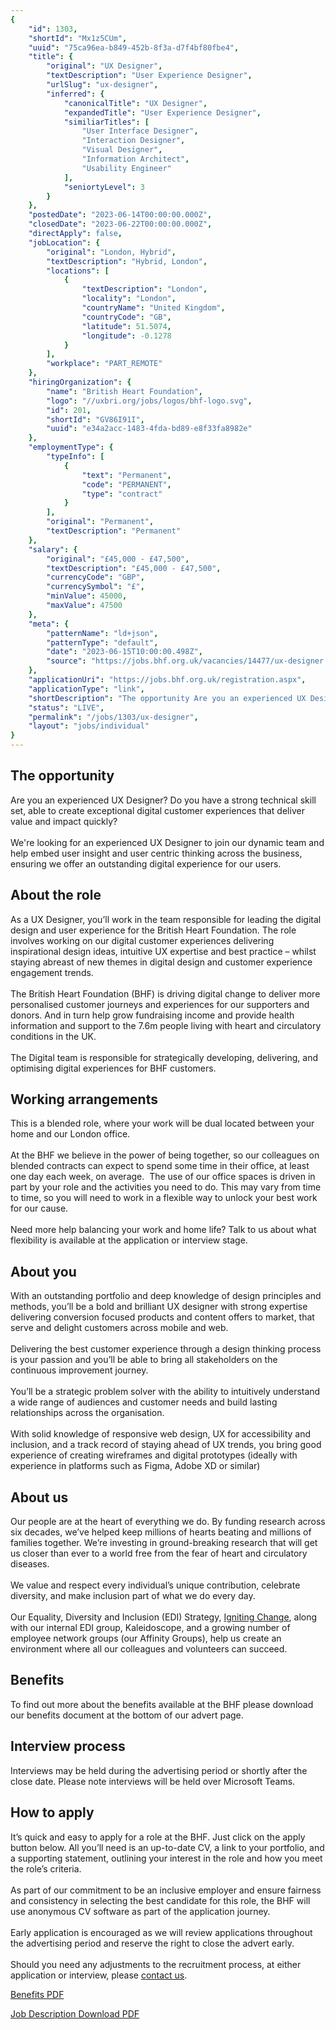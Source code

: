 ```yaml
---
{
	"id": 1303,
	"shortId": "Mx1z5CUm",
	"uuid": "75ca96ea-b849-452b-8f3a-d7f4bf80fbe4",
	"title": {
		"original": "UX Designer",
		"textDescription": "User Experience Designer",
		"urlSlug": "ux-designer",
		"inferred": {
			"canonicalTitle": "UX Designer",
			"expandedTitle": "User Experience Designer",
			"similiarTitles": [
				"User Interface Designer",
				"Interaction Designer",
				"Visual Designer",
				"Information Architect",
				"Usability Engineer"
			],
			"seniortyLevel": 3
		}
	},
	"postedDate": "2023-06-14T00:00:00.000Z",
	"closedDate": "2023-06-22T00:00:00.000Z",
	"directApply": false,
	"jobLocation": {
		"original": "London, Hybrid",
		"textDescription": "Hybrid, London",
		"locations": [
			{
				"textDescription": "London",
				"locality": "London",
				"countryName": "United Kingdom",
				"countryCode": "GB",
				"latitude": 51.5074,
				"longitude": -0.1278
			}
		],
		"workplace": "PART_REMOTE"
	},
	"hiringOrganization": {
		"name": "British Heart Foundation",
		"logo": "//uxbri.org/jobs/logos/bhf-logo.svg",
		"id": 201,
		"shortId": "GV86I91I",
		"uuid": "e34a2acc-1483-4fda-bd89-e8f33fa8982e"
	},
	"employmentType": {
		"typeInfo": [
			{
				"text": "Permanent",
				"code": "PERMANENT",
				"type": "contract"
			}
		],
		"original": "Permanent",
		"textDescription": "Permanent"
	},
	"salary": {
		"original": "£45,000 - £47,500",
		"textDescription": "£45,000 - £47,500",
		"currencyCode": "GBP",
		"currencySymbol": "£",
		"minValue": 45000,
		"maxValue": 47500
	},
	"meta": {
		"patternName": "ld+json",
		"patternType": "default",
		"date": "2023-06-15T10:00:00.498Z",
		"source": "https://jobs.bhf.org.uk/vacancies/14477/ux-designer.html"
	},
	"applicationUri": "https://jobs.bhf.org.uk/registration.aspx",
	"applicationType": "link",
	"shortDescription": "The opportunity Are you an experienced UX Designer? Do you have a strong technical skill set, able to create exceptional digital customer experiences that deliver value and impact quickly? We're'",
	"status": "LIVE",
	"permalink": "/jobs/1303/ux-designer",
	"layout": "jobs/individual"
}
---
```

<h2>The opportunity</h2><p>Are you an experienced UX Designer? Do you have a strong technical skill set, able to create exceptional digital customer experiences that deliver value and impact quickly?<br><br>We're looking for an experienced UX Designer to join our dynamic team and help embed user insight and user centric thinking across the business, ensuring we offer an outstanding digital experience for our users.<br></p><h2>About the role</h2><p>As a UX Designer, you’ll work in the team responsible for leading the digital design and user experience for the British Heart Foundation. The role involves working on our digital customer experiences delivering inspirational design ideas, intuitive UX expertise and best practice – whilst staying abreast of new themes in digital design and customer experience engagement trends.<br><br>The British Heart Foundation (BHF) is driving digital change to deliver more personalised customer journeys and experiences for our supporters and donors. And in turn help grow fundraising income and provide health information and support to the 7.6m people living with heart and circulatory conditions in the UK.<br><br>The Digital team is responsible for strategically developing, delivering, and optimising digital experiences for BHF customers.</p><h2>Working arrangements<br></h2><p>This is a blended role, where your work will be dual located between your home and our London office.<br><br>At the BHF we believe in the power of being together, so our colleagues on blended contracts can expect to spend some time in their office, at least one day each week, on average.&nbsp; The use of our office spaces is driven in part by your role and the activities you need to do. This may vary from time to time, so you will need to work in a flexible way to unlock your best work for our cause.<br><br>Need more help balancing your work and home life? Talk to us about what flexibility is available at the application or interview stage.&nbsp;</p><h2>About you</h2><p>With an outstanding portfolio and deep knowledge of design principles and methods, you’ll be a bold and brilliant UX designer with strong expertise delivering conversion focused products and content offers to market, that serve and delight customers across mobile and web.<br><br>Delivering the best customer experience through a design thinking process is your passion and you’ll be able to bring all stakeholders on the continuous improvement journey.<br><br>You’ll be a strategic problem solver with the ability to intuitively understand a wide range of audiences and customer needs and build lasting relationships across the organisation.<br><br>With solid knowledge of responsive web design, UX for accessibility and inclusion, and a track record of staying ahead of UX trends, you bring good experience of creating wireframes and digital prototypes (ideally with experience in platforms such as Figma, Adobe XD or similar)</p><h2>About us</h2><p>Our people are at the heart of everything we do. By funding research across six decades, we’ve helped keep millions of hearts beating and millions of families together. We’re investing in ground-breaking research that will get us closer than ever to a world free from the fear of heart and circulatory diseases.<br><br>We value and respect every individual’s unique contribution, celebrate diversity, and make inclusion part of what we do every day.<br><br>Our Equality, Diversity and Inclusion (EDI) Strategy,&nbsp;<a target="_blank" rel="noopener noreferrer nofollow" href="https://www.bhf.org.uk/what-we-do/equality-diversity-and-inclusion">Igniting Change</a>, along with our internal EDI group, Kaleidoscope, and a growing number of employee network groups (our Affinity Groups), help us create an environment where all our colleagues and volunteers can succeed.</p><h2>Benefits</h2><p>To find out more about the benefits available at the BHF please download our benefits document at the bottom of our advert page.</p><h2>Interview process</h2><p>Interviews may be held during the advertising period or shortly after the close date. Please note interviews will be held over Microsoft Teams.</p><h2>How to apply&nbsp;</h2><p>It’s quick and easy to apply for a role at the BHF. Just click on the apply button below. All you’ll need is an up-to-date CV, a link to your portfolio, and a supporting statement, outlining your interest in the role and how you meet the role’s criteria.<br><br>As part of our commitment to be an inclusive employer and ensure fairness and consistency in selecting the best candidate for this role, the BHF will use anonymous CV software as part of the application journey.<br><br>Early application is encouraged as we will review applications throughout the advertising period and reserve the right to close the advert early.<br><br>Should you need any adjustments to the recruitment process, at either application or interview, please&nbsp;<a target="_blank" rel="noopener noreferrer nofollow" href="https://jobs.bhf.org.uk/contact.aspx">contact us</a>.</p><p><a target="_blank" rel="noopener noreferrer nofollow" href="https://jobs.bhf.org.uk/popups/displayfile.aspx?StoredFilePathID=Mr_lmfmSOOP0exQV3eSHlg">Benefits PDF</a></p><p><a target="_blank" rel="noopener noreferrer nofollow" href="https://jobs.bhf.org.uk/popups/displayfile.aspx?StoredFilePathID=bQo5a7USjDiJtsfBt8NVjA">Job Description Download PDF</a></p>

